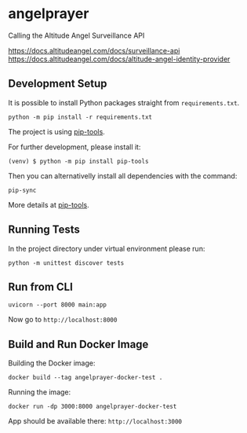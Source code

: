 # angelprayer
Calling the Altitude Angel Surveillance API

https://docs.altitudeangel.com/docs/surveillance-api
https://docs.altitudeangel.com/docs/altitude-angel-identity-provider


## Development Setup

It is possible to install Python packages straight from `requirements.txt`.

`python -m pip install -r requirements.txt`

The project is using [pip-tools](https://github.com/jazzband/pip-tools).

For further development, please install it:

`(venv) $ python -m pip install pip-tools`

Then you can alternativelly install all dependencies with the command:

`pip-sync`

More details at [pip-tools](https://github.com/jazzband/pip-tools).

## Running Tests

In the project directory under virtual environment please run:

`python -m unittest discover tests`

## Run from CLI

`uvicorn --port 8000 main:app`

Now go to `http://localhost:8000`

## Build and Run Docker Image

Building the Docker image:

`docker build --tag angelprayer-docker-test .`

Running the image:

`docker run -dp 3000:8000 angelprayer-docker-test`

App should be available there: `http://localhost:3000`
